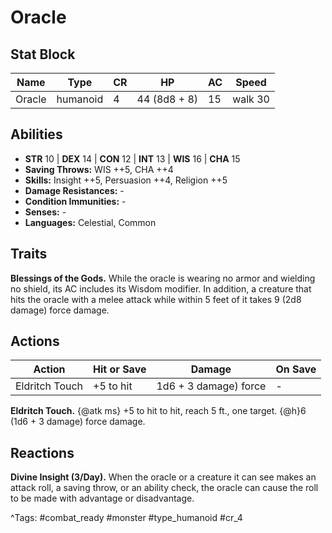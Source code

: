 # Oracle

## Stat Block

| Name | Type | CR | HP | AC | Speed |
|------|------|----|----|----|-------|
| Oracle | humanoid | 4 | 44 (8d8 + 8) | 15 | walk 30 |

## Abilities

- **STR** 10 | **DEX** 14 | **CON** 12 | **INT** 13 | **WIS** 16 | **CHA** 15
- **Saving Throws:** WIS ++5, CHA ++4  
- **Skills:** Insight ++5, Persuasion ++4, Religion ++5  
- **Damage Resistances:** -  
- **Condition Immunities:** -  
- **Senses:** -  
- **Languages:** Celestial, Common

## Traits

**Blessings of the Gods.** While the oracle is wearing no armor and wielding no shield, its AC includes its Wisdom modifier. In addition, a creature that hits the oracle with a melee attack while within 5 feet of it takes 9 (2d8 damage) force damage.


## Actions

| Action | Hit or Save | Damage | On Save |
|--------|--------------|--------|----------|
| Eldritch Touch | +5 to hit | 1d6 + 3 damage) force | - |

**Eldritch Touch.** {@atk ms} +5 to hit to hit, reach 5 ft., one target. {@h}6 (1d6 + 3 damage) force damage.

## Reactions

**Divine Insight (3/Day).** When the oracle or a creature it can see makes an attack roll, a saving throw, or an ability check, the oracle can cause the roll to be made with advantage or disadvantage.



^Tags: #combat_ready #monster #type_humanoid #cr_4